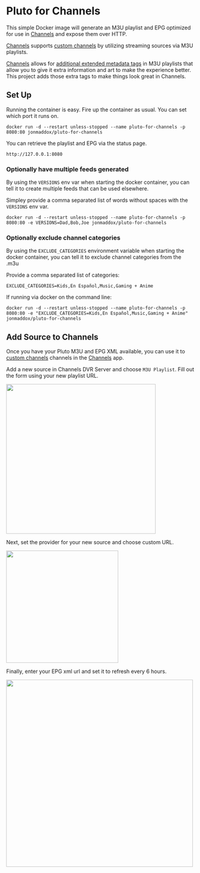 # Pluto for Channels

This simple Docker image will generate an M3U playlist and EPG optimized for use in [Channels](https://getchannels.com) and expose them over HTTP.

[Channels](https://getchannels.com) supports [custom channels](https://getchannels.com/docs/channels-dvr-server/how-to/custom-channels/) by utilizing streaming sources via M3U playlists.

[Channels](https://getchannels.com) allows for [additional extended metadata tags](https://getchannels.com/docs/channels-dvr-server/how-to/custom-channels/#channels-extensions) in M3U playlists that allow you to give it extra information and art to make the experience better. This project adds those extra tags to make things look great in Channels.

## Set Up

Running the container is easy. Fire up the container as usual. You can set which port it runs on.

    docker run -d --restart unless-stopped --name pluto-for-channels -p 8080:80 jonmaddox/pluto-for-channels

You can retrieve the playlist and EPG via the status page.

    http://127.0.0.1:8080
    
### Optionally have multiple feeds generated

By using the `VERSIONS` env var when starting the docker container, you can tell it to create multiple feeds that can be used elsewhere.

Simpley provide a comma separated list of words without spaces with the `VERSIONS` env var.

    docker run -d --restart unless-stopped --name pluto-for-channels -p 8080:80 -e VERSIONS=Dad,Bob,Joe jonmaddox/pluto-for-channels

### Optionally exclude channel categories

By using the `EXCLUDE_CATEGORIES` environment variable when starting the docker container,
you can tell it to exclude channel categories from the .m3u

Provide a comma separated list of categories:

    EXCLUDE_CATEGORIES=Kids,En Español,Music,Gaming + Anime

If running via docker on the command line:

    docker run -d --restart unless-stopped --name pluto-for-channels -p 8080:80 -e "EXCLUDE_CATEGORIES=Kids,En Español,Music,Gaming + Anime" jonmaddox/pluto-for-channels


## Add Source to Channels

Once you have your Pluto M3U and EPG XML available, you can use it to [custom channels](https://getchannels.com/docs/channels-dvr-server/how-to/custom-channels/) channels in the [Channels](https://getchannels.com) app.

Add a new source in Channels DVR Server and choose `M3U Playlist`. Fill out the form using your new playlist URL.

<img src=".github/1.png" width="400px"/>

Next, set the provider for your new source and choose custom URL.

<img src=".github/2.png" width="300px"/>

Finally, enter your EPG xml url and set it to refresh every 6 hours.

<img src=".github/3.png" width="500px"/>

